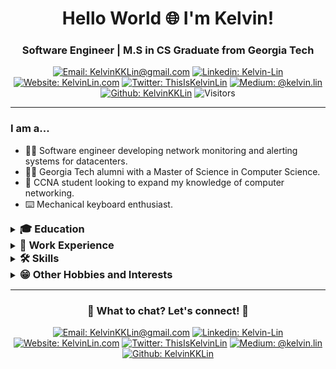 <!-- Headers -->
<h1 align="center" style="border-bottom:0px solid;">Hello World 🌐 I'm Kelvin!</h1>
<h3 align="center">Software Engineer | M.S in CS Graduate from Georgia Tech</h3>

<!-- Shield.io Badges -->
<div align="center">

[![Email: KelvinKKLin@gmail.com](https://img.shields.io/badge/kelvinkklin@gmail.com-red?style=square&logo=Gmail&logoColor=white&link=mailto:kelvinkklin@gmail.com)](mailto:kelvinkklin@gmail.com)
[![Linkedin: Kelvin-Lin](https://img.shields.io/badge/kelvin--lin-blue?style=square&logo=Linkedin&logoColor=white&link=https://www.linkedin.com/in/kelvin-lin/)](https://www.linkedin.com/in/kelvin-lin/)
[![Website: KelvinLin.com](https://img.shields.io/badge/www.kelvinlin.com-46a2f1.svg?&style=square&logo=googlechrome&color=&logoColor=white&link=https://kelvinlin.com/)](https://kelvinlin.com/)
[![Twitter: ThisIsKelvinLin](https://img.shields.io/twitter/url/https/twitter.com/ThisIsKelvinLin.svg?style=social&label=ThisIsKelvinLin)](https://twitter.com/ThisIsKelvinLin)
[![Medium: @kelvin.lin](https://img.shields.io/badge/@kelvin.lin-black?style=square&logo=Medium&logoColor=white&link=https://medium.com/@kelvin.lin)](https://medium.com/@kelvin.lin)
[![Github: KelvinKKLin](https://img.shields.io/badge/KelvinKKLin-white?style=square&logo=GitHub&logoColor=black&link=https://github.com/kelvinkklin)](https://github.com/kelvinkklin)
![Visitors](https://visitor-badge.glitch.me/badge?page_id=kelvinkklin.kelvinkklin)

</div>

---

<!-- Introduction -->
### I am a...
- 👨‍💻 Software engineer developing network monitoring and alerting systems for datacenters.
- 👨‍🎓 Georgia Tech alumni with a Master of Science in Computer Science.
- 🌱 CCNA student looking to expand my knowledge of computer networking.
- ⌨️ Mechanical keyboard enthusiast.

<!-- Education -->
<details>
    <summary><h3 style="display:inline;">🎓 Education</h3></summary>
    <ul>
    <li><p><b>Master of Science</b> in Computer Science (Specialization in Machine Learning), Georgia Institute of Technology</p></li>
    <li><p><b>Bachelor of Engineering and Management</b> in Software Engineering and Management (Co-op), McMaster University</p></li>
    <li><p><b>Bachelor of Art</b> in Economics, McMaster University</p></li>
    </ul>
</details>

<!-- Work Experience -->
<details>
    <summary><h3 style="display:inline;">💼 Work Experience</h3></summary>
    <ul>
    <li><p><b>Software Engineer II</b>, Microsoft Corporation (March 2022 – Present)</p></li>
    <li><p><b>Software Engineer</b>, Microsoft Corporation (August 2019 – February 2022)</p></li>
    <li><p><b>Teaching Assistant</b>, McMaster University (September 2016 – April 2019)</p></li>
    <li><p><b>Software Engineering Intern</b>, Microsoft Corporation (May 2018 – August 2018)</p></li>
    <li><p><b>Software Engineering Intern</b>, Syngli Inc. (May 2017 – August 2017)</p></li>
    <li><p><b>CodeMakers Curriculum Coordinator</b>, Venture Engineering and Science at McMaster University (September 2015 – August 2016)</p></li>
    <li><p><b>Lab Instructor</b>, Venture Engineering and Science at McMaster University (May 2015 – August 2015)</p></li>
    <li><p><b>Computer Instructor</b>, LogicFusion Limited (March 2012 – August 2014)</p></li>
    </ul>
</details>

<!-- Skills -->
<details>
<summary><h3 style="display:inline;">🛠️ Skills</h3></summary>
<ul>
<li><p><b>💻 Programming</b>: C#, Java, Python</p></li>
<li><p><b>📈 Machine Learning and Data Science</b>: MATLAB, PyTorch, Scikit-Learn, Tableau</p></li>
<li><p><b>🌐 Web Development</b>: HTML5, CSS3, JavaScript, TypeScript, NodeJS, REST API Development, Hugo</p></li>
<li><p><b>💿 Databases</b>: SQL, Kusto Query Language, MongoDB</p></li>
</ul>
</details>

<!-- Hobbies and Interests -->
<details>
    <summary><h3 style="display:inline;">😁 Other Hobbies and Interests</h3></summary>
    <ul>
    <li><p>⌨️ Mechanical Keyboards</p></li>
    <li><p>🎧 Headphones</p></li>
    <li><p>📻 Amateur Radio (call sign: AI7QC)</p></li>
    <li><p>🤖 Artificial Intelligence and Machine Learning</p></li>
    </ul>
</details>

<!-- Ending Card -->
---
<div align="center">

### 💬 What to chat? Let's connect! 🤝

[![Email: KelvinKKLin@gmail.com](https://img.shields.io/badge/kelvinkklin@gmail.com-red?style=square&logo=Gmail&logoColor=white&link=mailto:kelvinkklin@gmail.com)](mailto:kelvinkklin@gmail.com)
[![Linkedin: Kelvin-Lin](https://img.shields.io/badge/kelvin--lin-blue?style=square&logo=Linkedin&logoColor=white&link=https://www.linkedin.com/in/kelvin-lin/)](https://www.linkedin.com/in/kelvin-lin/)
[![Website: KelvinLin.com](https://img.shields.io/badge/www.kelvinlin.com-46a2f1.svg?&style=square&logo=googlechrome&color=&logoColor=white&link=https://kelvinlin.com/)](https://kelvinlin.com/)
[![Twitter: ThisIsKelvinLin](https://img.shields.io/twitter/url/https/twitter.com/ThisIsKelvinLin.svg?style=social&label=ThisIsKelvinLin)](https://twitter.com/ThisIsKelvinLin)
[![Medium: @kelvin.lin](https://img.shields.io/badge/@kelvin.lin-black?style=square&logo=Medium&logoColor=white&link=https://medium.com/@kelvin.lin)](https://medium.com/@kelvin.lin)
[![Github: KelvinKKLin](https://img.shields.io/badge/KelvinKKLin-white?style=square&logo=GitHub&logoColor=black&link=https://github.com/kelvinkklin)](https://github.com/kelvinkklin)
</div>
